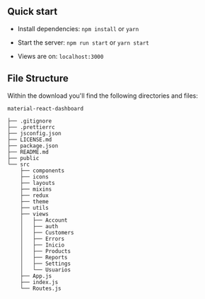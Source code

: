 ## Quick start

- Install dependencies: `npm install` or `yarn`

- Start the server: `npm run start` or `yarn start`

- Views are on: `localhost:3000`


## File Structure

Within the download you'll find the following directories and files:

```
material-react-dashboard

├── .gitignore
├── .prettierrc
├── jsconfig.json
├── LICENSE.md
├── package.json
├── README.md
├── public
└── src
	├── components
	├── icons
	├── layouts
	├── mixins
	├── redux
	├── theme
	├── utils
	├── views
	│	├── Account
	│	├── auth
	│	├── Customers
	│	├── Errors
	│	├── Inicio
	│	├── Products
	│	├── Reports
	│	├── Settings
	│	└── Usuarios
	├── App.js
	├── index.js
	└── Routes.js
```
